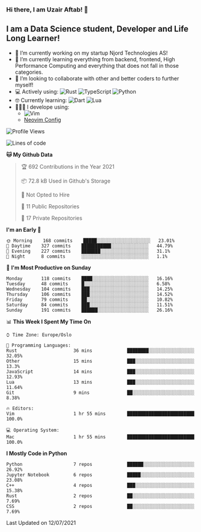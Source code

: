 ### Hi there, I am Uzair Aftab! 👋

## I am a Data Science student, Developer and Life Long Learner!
- 🔭 I’m currently working on my startup Njord Technologies AS!
- 🌱 I’m currently learning everything from backend, frontend, High Performance Computing and everything that does not fall in those categories.
- 👯 I’m looking to collaborate with other and better coders to further myself!
- 💻 Actively using: <img alt="Rust" src="https://img.shields.io/badge/rust-%23000000.svg?style=for-the-badge&logo=rust&logoColor=white"/> <img alt="TypeScript" src="https://img.shields.io/badge/typescript-%23007ACC.svg?style=for-the-badge&logo=typescript&logoColor=white"/> <img alt="Python" src="https://img.shields.io/badge/python-%2314354C.svg?style=for-the-badge&logo=python&logoColor=white"/>
- 🤓 Currently learning: <img alt="Dart" src="https://img.shields.io/badge/dart-%230175C2.svg?style=for-the-badge&logo=dart&logoColor=white"/> <img alt="Lua" src="https://img.shields.io/badge/lua-%232C2D72.svg?style=for-the-badge&logo=lua&logoColor=white"/> 
- 👨🏾‍💻 I develope using: 
  -  <img alt="Vim" src="https://img.shields.io/badge/VIM-%2311AB00.svg?style=for-the-badge&logo=vim&logoColor=white"/>
  -  [Neovim Config](https://github.com/ChristianChiarulli/LunarVim)
<!--START_SECTION:waka-->
![Profile Views](http://img.shields.io/badge/Profile%20Views-200-blue)

![Lines of code](https://img.shields.io/badge/From%20Hello%20World%20I%27ve%20Written-1.3%20million%20lines%20of%20code-blue)

**🐱 My Github Data** 

> 🏆 692 Contributions in the Year 2021
 > 
> 📦 72.8 kB Used in Github's Storage 
 > 
> 🚫 Not Opted to Hire
 > 
> 📜 11 Public Repositories 
 > 
> 🔑 17 Private Repositories  
 > 
**I'm an Early 🐤** 

```text
🌞 Morning    168 commits    █████░░░░░░░░░░░░░░░░░░░░   23.01% 
🌆 Daytime    327 commits    ███████████░░░░░░░░░░░░░░   44.79% 
🌃 Evening    227 commits    ███████░░░░░░░░░░░░░░░░░░   31.1% 
🌙 Night      8 commits      ░░░░░░░░░░░░░░░░░░░░░░░░░   1.1%

```
📅 **I'm Most Productive on Sunday** 

```text
Monday       118 commits    ████░░░░░░░░░░░░░░░░░░░░░   16.16% 
Tuesday      48 commits     █░░░░░░░░░░░░░░░░░░░░░░░░   6.58% 
Wednesday    104 commits    ███░░░░░░░░░░░░░░░░░░░░░░   14.25% 
Thursday     106 commits    ███░░░░░░░░░░░░░░░░░░░░░░   14.52% 
Friday       79 commits     ██░░░░░░░░░░░░░░░░░░░░░░░   10.82% 
Saturday     84 commits     ███░░░░░░░░░░░░░░░░░░░░░░   11.51% 
Sunday       191 commits    ██████░░░░░░░░░░░░░░░░░░░   26.16%

```


📊 **This Week I Spent My Time On** 

```text
⌚︎ Time Zone: Europe/Oslo

💬 Programming Languages: 
Rust                     36 mins             ████████░░░░░░░░░░░░░░░░░   32.05% 
Other                    15 mins             ███░░░░░░░░░░░░░░░░░░░░░░   13.3% 
JavaScript               14 mins             ███░░░░░░░░░░░░░░░░░░░░░░   12.93% 
Lua                      13 mins             ███░░░░░░░░░░░░░░░░░░░░░░   11.64% 
Git                      9 mins              ██░░░░░░░░░░░░░░░░░░░░░░░   8.38%

🔥 Editors: 
Vim                      1 hr 55 mins        █████████████████████████   100.0%

💻 Operating System: 
Mac                      1 hr 55 mins        █████████████████████████   100.0%

```

**I Mostly Code in Python** 

```text
Python                   7 repos             ██████░░░░░░░░░░░░░░░░░░░   26.92% 
Jupyter Notebook         6 repos             █████░░░░░░░░░░░░░░░░░░░░   23.08% 
C++                      4 repos             ███░░░░░░░░░░░░░░░░░░░░░░   15.38% 
Rust                     2 repos             ██░░░░░░░░░░░░░░░░░░░░░░░   7.69% 
CSS                      2 repos             ██░░░░░░░░░░░░░░░░░░░░░░░   7.69%

```



 Last Updated on 12/07/2021
<!--END_SECTION:waka-->
